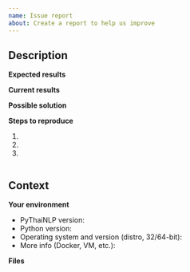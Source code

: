 ```yaml
---
name: Issue report
about: Create a report to help us improve
---
```


<!--- Provide a general summary of the issue in the Title above -->

## Description
<!--- Provide a more detailed introduction to the issue itself. -->
<!-- Why you consider it to be an issue or a bug. -->

**Expected results**
<!-- Tell us what should happen. -->

**Current results**
<!-- Tell us what happens instead. -->
<!-- You can also put screenshot here. -->

**Possible solution**
<!-- (Optional) Suggest a fix for the issue,
or ideas how to implement the change. -->

**Steps to reproduce**
<!-- Steps to reproduce the behavior. -->
1.
2.
3.

<!-- You can also put a source code here. -->
```python
```

## Context
<!-- How has this issue affected you? -->
<!-- What are you trying to accomplish? -->
<!-- Providing context helps us come up with a solution that is most useful in the real world. -->

**Your environment**
* PyThaiNLP version:
* Python version:
* Operating system and version (distro, 32/64-bit):
* More info (Docker, VM, etc.):

**Files**
<!-- (Optional) A list of relevant files for this issue. -->
<!-- This will help people navigate the project and offer some clues of where to start. -->
